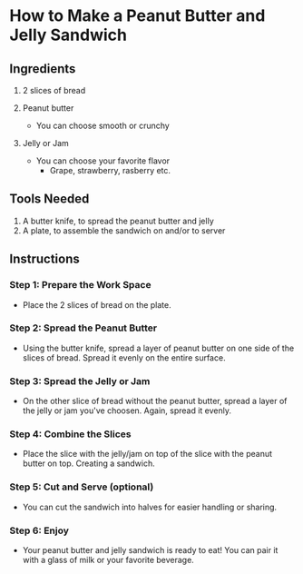 # How to Make a Peanut Butter and Jelly Sandwich

## Ingredients

1. 2 slices of bread
2. Peanut butter

    * You can choose smooth or crunchy

3. Jelly or Jam
   
   * You can choose your favorite flavor
     * Grape, strawberry, rasberry etc.

## Tools Needed

1. A butter knife, to spread the peanut butter and jelly
2. A plate, to assemble the sandwich on and/or to server

## Instructions

### Step 1: Prepare the Work Space

* Place the 2 slices of bread on the plate.
  
### Step 2: Spread the Peanut Butter

* Using the butter knife, spread a layer of peanut butter on one side of the slices of bread. Spread it evenly on the entire surface.

### Step 3: Spread the Jelly or Jam

* On the other slice of bread without the peanut butter, spread a layer of the jelly or jam you've choosen. Again, spread it evenly.
  
### Step 4: Combine the Slices

* Place the slice with the jelly/jam on top of the slice with the peanut butter on top. Creating a sandwich.

### Step 5: Cut and Serve (optional)

* You can cut the sandwich into halves for easier handling or sharing.

### Step 6: Enjoy 

* Your peanut butter and jelly sandwich is ready to eat! You can pair it with a glass of milk or your favorite beverage.
